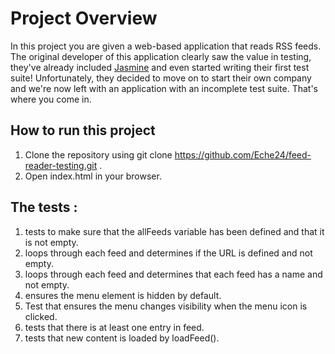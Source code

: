 # Project Overview

In this project you are given a web-based application that reads RSS feeds. The original developer of this application clearly saw the value in testing, they've already included [Jasmine](http://jasmine.github.io/) and even started writing their first test suite! Unfortunately, they decided to move on to start their own company and we're now left with an application with an incomplete test suite. That's where you come in.


## How to run this project
1. Clone the repository using git clone https://github.com/Eche24/feed-reader-testing.git .
2. Open index.html in your browser.

## The tests :

1. tests to make sure that the allFeeds variable has been defined and that it is not empty.
2. loops through each feed and determines if the URL is defined and not empty.
3. loops through each feed and determines that each feed has a name and not empty.
4. ensures the menu element is hidden by default.
5. Test that ensures the menu changes visibility when the menu icon is clicked.
6. tests that there is at least one entry in feed.
7. tests that new content is loaded by loadFeed().
